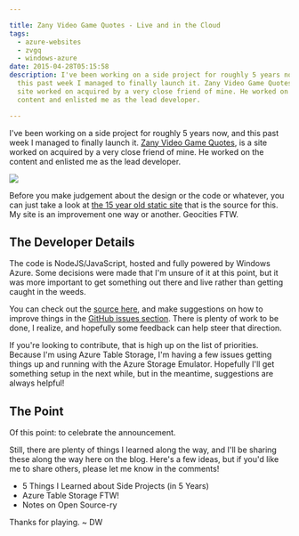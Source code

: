 ```yaml
---

title: Zany Video Game Quotes - Live and in the Cloud
tags:
  - azure-websites
  - zvgq
  - windows-azure
date: 2015-04-28T05:15:58
description: I've been working on a side project for roughly 5 years now, and
  this past week I managed to finally launch it. Zany Video Game Quotes, is a
  site worked on acquired by a very close friend of mine. He worked on the
  content and enlisted me as the lead developer.

---
```


[1]: new-zvgq.png

I've been working on a side project for roughly 5 years now, and this past week I managed to finally launch it. [Zany Video Game Quotes](https://new.zanyvideogamequotes.com/), is a site worked on acquired by a very close friend of mine. He worked on the content and enlisted me as the lead developer.

![][1]

Before you make judgement about the design or the code or whatever, you can just take a look at [the 15 year old static site](http://www.zanyvideogamequotes.com/) that is the source for this. My site is an improvement one way or another. Geocities FTW.

## The Developer Details

The code is NodeJS/JavaScript, hosted and fully powered by Windows Azure. Some decisions were made that I'm unsure of it at this point, but it was more important to get something out there and live rather than getting caught in the weeds.

You can check out the [source here](https://github.com/zvgq/zvgq/), and make suggestions on how to improve things in the [GitHub issues section](https://github.com/zvgq/zvgq/issues). There is plenty of work to be done, I realize, and hopefully some feedback can help steer that direction.

If you're looking to contribute, that is high up on the list of priorities. Because I'm using Azure Table Storage, I'm having a few issues getting things up and running with the Azure Storage Emulator. Hopefully I'll get something setup in the next while, but in the meantime, suggestions are always helpful!

## The Point

Of this point: to celebrate the announcement. 

Still, there are plenty of things I learned along the way, and I'll be sharing these along the way here on the blog. Here's a few ideas, but if you'd like me to share others, please let me know in the comments!

*   5 Things I Learned about Side Projects (in 5 Years)
*   Azure Table Storage FTW!
*   Notes on Open Source-ry

Thanks for playing. ~ DW
